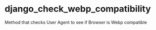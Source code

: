 # django_check_webp_compatibility
Method that checks User Agent to see if Browser is Webp compatible
